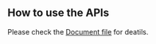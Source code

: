 ## How to use the APIs
Please check the [Document file](https://silly-felidae-ae8.notion.site/Hoppscotch-Doc-steps-to-use-the-APIs-83d65875a4f04062aeb8d83482309868) for deatils.

